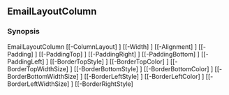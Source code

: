 EmailLayoutColumn
-----------------

### Synopsis

EmailLayoutColumn [[-ColumnLayout] <scriptblock>] [[-Width] <string>] [[-Alignment] <string>] [[-Padding] <string>] [[-PaddingTop] <string>] [[-PaddingRight] <string>] [[-PaddingBottom] <string>] [[-PaddingLeft] <string>] [[-BorderTopStyle] <Object>] [[-BorderTopColor] <string>] [[-BorderTopWidthSize] <string>] [[-BorderBottomStyle] <Object>] [[-BorderBottomColor] <string>] [[-BorderBottomWidthSize] <string>] [[-BorderLeftStyle] <Object>] [[-BorderLeftColor] <string>] [[-BorderLeftWidthSize] <string>] [[-BorderRightStyle] <Object>] [[-BorderRightColor] <string>] [[-BorderRightWidthSize] <string>] [<CommonParameters>]

---

### Description

---

### Parameters
#### **Alignment**

|Type      |Required|Position|PipelineInput|
|----------|--------|--------|-------------|
|`[string]`|false   |2       |false        |

#### **BorderBottomColor**

|Type      |Required|Position|PipelineInput|
|----------|--------|--------|-------------|
|`[string]`|false   |12      |false        |

#### **BorderBottomStyle**

Valid Values:

* none
* hidden
* dotted
* dashed
* solid
* double
* groove
* ridge
* inset
* outset

|Type      |Required|Position|PipelineInput|
|----------|--------|--------|-------------|
|`[Object]`|false   |11      |false        |

#### **BorderBottomWidthSize**

|Type      |Required|Position|PipelineInput|
|----------|--------|--------|-------------|
|`[string]`|false   |13      |false        |

#### **BorderLeftColor**

|Type      |Required|Position|PipelineInput|
|----------|--------|--------|-------------|
|`[string]`|false   |15      |false        |

#### **BorderLeftStyle**

Valid Values:

* none
* hidden
* dotted
* dashed
* solid
* double
* groove
* ridge
* inset
* outset

|Type      |Required|Position|PipelineInput|
|----------|--------|--------|-------------|
|`[Object]`|false   |14      |false        |

#### **BorderLeftWidthSize**

|Type      |Required|Position|PipelineInput|
|----------|--------|--------|-------------|
|`[string]`|false   |16      |false        |

#### **BorderRightColor**

|Type      |Required|Position|PipelineInput|
|----------|--------|--------|-------------|
|`[string]`|false   |18      |false        |

#### **BorderRightStyle**

Valid Values:

* none
* hidden
* dotted
* dashed
* solid
* double
* groove
* ridge
* inset
* outset

|Type      |Required|Position|PipelineInput|
|----------|--------|--------|-------------|
|`[Object]`|false   |17      |false        |

#### **BorderRightWidthSize**

|Type      |Required|Position|PipelineInput|
|----------|--------|--------|-------------|
|`[string]`|false   |19      |false        |

#### **BorderTopColor**

|Type      |Required|Position|PipelineInput|
|----------|--------|--------|-------------|
|`[string]`|false   |9       |false        |

#### **BorderTopStyle**

Valid Values:

* none
* hidden
* dotted
* dashed
* solid
* double
* groove
* ridge
* inset
* outset

|Type      |Required|Position|PipelineInput|
|----------|--------|--------|-------------|
|`[Object]`|false   |8       |false        |

#### **BorderTopWidthSize**

|Type      |Required|Position|PipelineInput|
|----------|--------|--------|-------------|
|`[string]`|false   |10      |false        |

#### **ColumnLayout**

|Type           |Required|Position|PipelineInput|
|---------------|--------|--------|-------------|
|`[scriptblock]`|false   |0       |false        |

#### **Padding**

|Type      |Required|Position|PipelineInput|
|----------|--------|--------|-------------|
|`[string]`|false   |3       |false        |

#### **PaddingBottom**

|Type      |Required|Position|PipelineInput|
|----------|--------|--------|-------------|
|`[string]`|false   |6       |false        |

#### **PaddingLeft**

|Type      |Required|Position|PipelineInput|
|----------|--------|--------|-------------|
|`[string]`|false   |7       |false        |

#### **PaddingRight**

|Type      |Required|Position|PipelineInput|
|----------|--------|--------|-------------|
|`[string]`|false   |5       |false        |

#### **PaddingTop**

|Type      |Required|Position|PipelineInput|
|----------|--------|--------|-------------|
|`[string]`|false   |4       |false        |

#### **Width**

|Type      |Required|Position|PipelineInput|
|----------|--------|--------|-------------|
|`[string]`|false   |1       |false        |

---

### Inputs
None

---

### Outputs
* [Object](https://learn.microsoft.com/en-us/dotnet/api/System.Object)

---

### Syntax
```PowerShell
syntaxItem
```
```PowerShell
----------
```
```PowerShell
{@{name=EmailLayoutColumn; CommonParameters=True; parameter=System.Object[]}}
```
